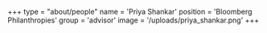 +++
type = "about/people"
name = 'Priya Shankar'
position = 'Bloomberg Philanthropies'
group = 'advisor'
image = '/uploads/priya_shankar.png'
+++
